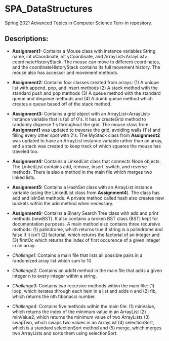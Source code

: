 # **SPA_DataStructures**
Spring 2021 Advanced Topics in Computer Science Turn-in repository.

## Descriptions:
* **Assignment1:** Contains a Mouse class with instance variables String name, int xCoordinate, int yCoordinate, and ArrayList<ArrayList<Integer>> coordinateHistoryStack. The mouse can move to different coordinates, and the coordinateHistoryStack contains its full movement history. The mouse also has accessor and movement methods.

* **Assignment2:** Contains four classes created from arrays: (1) A unique list with append, pop, and insert methods (2) A stack method with the standard push and pop methods (3) A queue method with the standard queue and dequeue methods and (4) A dumb queue method which creates a queue based off of the stack method.

* **Assignment3:** Contains a grid object with an ArrayList<ArrayList<Integer>> instance variable that is full of 0's. It has a createGrid method to randomly disperse 1's throughout the grid. The mouse class from **Assignment1** was updated to traverse the grid, avoiding walls (1's) and filling every other spot with 2's. The MyStack class from **Assignment2** was updated to have an ArrayList instance variable rather than an array, and a stack was created to keep track of which squares the mouse has traveled too.

* **Assignment4:** Contains a LinkedList class that connects Node objects. The LinkedList contains add, remove, insert, switch, and reverse methods. There is also a method in the main file which merges two linked lists.

* **Assignment5:** Contains a HashSet class with an ArrayList<MyLinkedList> instance variable (using the LinkedList class from **Assignment4**). The class has add and isInSet methods. A private method called hash also creates new buckets within the add method when necessary.

* **Assignment6:** Contains a Binary Search Tree class with add and print methods (newBST). It also contains a broken BST class (BST) kept for documentation purposes. A main method also contains three recursive methods: (1) palindrome, which returns true if string is a palindrome and false if it isn’t (2) factorial, which returns the factorial of an integer and (3) firstOc which returns the index of first occurence of a given integer in an array.

* *Challenge1:* Contains a main file that lists all possible pairs in a randomized array list which sum to 10.
* *Challenge2:* Contains an addN method in the main file that adds a given integer n to every integer within a string.
* *Challenge3:* Contains two recursive methods within the main file: (1) loop, which iterates through each item in a list and adds n and (2) fib, which returns the nth fibonacci number.
* *Challenge4:* Contains five methods within the main file: (1) minValue, which returns the index of the minimum value in an ArrayList (2) minValue2, which returns the minimum value of two ArrayLists (3) swapTwo, which swaps two values in an ArrayList (4) selectionSort, which is a standard selectionSort method and (5) merge, which merges two ArrayLists and sorts them using selectionSort.
